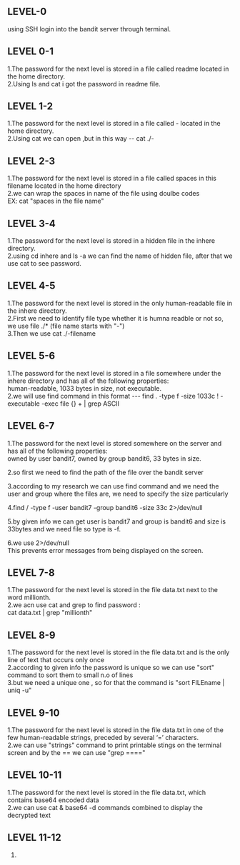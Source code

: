 ## LEVEL-0
using SSH login into the bandit server through terminal.<br>
## LEVEL 0-1
1.The password for the next level is stored in a file called readme located in the home directory.<br>
2.Using ls and cat i got the password in readme file.<br>
## LEVEL 1-2
1.The password for the next level is stored in a file called - located in the home directory.<br>
2.Using cat we can open ,but in this way -- cat ./-<br>
## LEVEL 2-3
1.The password for the next level is stored in a file called spaces in this filename located in the home directory<br>
2.we can wrap the spaces in name of the file using doulbe codes<br>
EX: cat   "spaces in the file name"<br>
## LEVEL 3-4
1.The password for the next level is stored in a hidden file in the inhere directory.<br>
2.using cd inhere and ls -a we can find the name of hidden file, after that we use cat to see password.<br>
## LEVEL 4-5
1.The password for the next level is stored in the only human-readable file in the inhere directory. <br>
2.First we need to identify file type whether it is humna readble or not so, we use file  ./*   (file name starts with "-")<br>
3.Then we use cat  ./-filename <br>
## LEVEL 5-6
1.The password for the next level is stored in a file somewhere under the inhere directory and has all of the following properties:
<br>
human-readable, 
1033 bytes in size, 
not executable.
<br>
2.we will use find command in this format ---  find . -type f -size 1033c ! -executable -exec file {} + | grep ASCII <br>
## LEVEL 6-7
1.The password for the next level is stored somewhere on the server and has all of the following properties:
<br>
owned by user bandit7,
owned by group bandit6,
33 bytes in size.<br>

2.so first we need to find the path of the file over the bandit server<br>

3.according to my research we can use find command and we need the user and group where the files are, we need to specify the size particularly<br>

4.find / -type f -user bandit7 -group bandit6 -size 33c 2>/dev/null<br>

5.by given info we can get user is bandit7 and group is bandit6 and size is 33bytes and we need file so type is -f.<br>

6.we use 2>/dev/null <br>This prevents error messages from being displayed on the screen.<br>
## LEVEL 7-8
1.The password for the next level is stored in the file data.txt next to the word millionth.<br>
2.we acn use cat and grep to find password :<br>
cat data.txt  | grep "millionth"<br>
## LEVEL 8-9
1.The password for the next level is stored in the file data.txt and is the only line of text that occurs only once<br>
2.according to given info the password is unique so we can use "sort" command to sort them to small n.o of lines<br>
3.but we need a unique one , so for that the command is "sort FILEname | uniq -u"<br>
## LEVEL 9-10
1.The password for the next level is stored in the file data.txt in one of the few human-readable strings, preceded by several ‘=’ characters.<br>
2.we can use "strings" command to print printable stings on the terminal screen and by the == we can use "grep ===="<br>
## LEVEL 10-11
1.The password for the next level is stored in the file data.txt, which contains base64 encoded data<br>
2.we can use cat & base64 -d commands combined to display the decrypted text<br>
## LEVEL 11-12
1.
